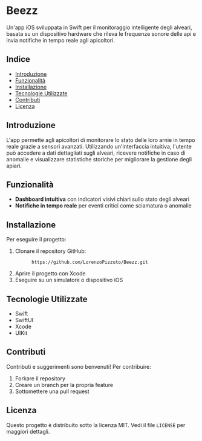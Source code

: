 # Beezz




Un'app iOS sviluppata in Swift per il monitoraggio intelligente degli alveari, basata su un dispositivo hardware che rileva le frequenze sonore delle api e invia notifiche in tempo reale agli apicoltori.

## Indice

- [Introduzione](#introduzione)
- [Funzionalità](#funzionalità)
- [Installazione](#installazione)
- [Tecnologie Utilizzate](#tecnologie-utilizzate)
- [Contributi](#contributi)
- [Licenza](#licenza)

## Introduzione

L'app permette agli apicoltori di monitorare lo stato delle loro arnie in tempo reale grazie a sensori avanzati. Utilizzando un'interfaccia intuitiva, l'utente può accedere a dati dettagliati sugli alveari, ricevere notifiche in caso di anomalie e visualizzare statistiche storiche per migliorare la gestione degli apiari.

## Funzionalità

- **Dashboard intuitiva** con indicatori visivi chiari sullo stato degli alveari
- **Notifiche in tempo reale** per eventi critici come sciamatura o anomalie


## Installazione

Per eseguire il progetto:

1. Clonare il repository GitHub:
   ```
         https://github.com/LorenzoPizzuto/Beezz.git
   ```
2. Aprire il progetto con Xcode
3. Eseguire su un simulatore o dispositivo iOS

## Tecnologie Utilizzate

- Swift
- SwiftUI
- Xcode
- UIKit

## Contributi

Contributi e suggerimenti sono benvenuti! Per contribuire:

1. Forkare il repository
2. Creare un branch per la propria feature
3. Sottomettere una pull request

## Licenza

Questo progetto è distribuito sotto la licenza MIT. Vedi il file `LICENSE` per maggiori dettagli.

